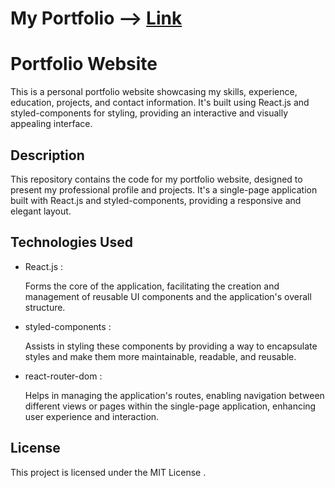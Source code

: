 # My Portfolio --> [Link](https://abhilaasha-portfolio.netlify.app/)


<!DOCTYPE html>
<html lang="en">
<head>
  <meta charset="UTF-8">
</head>
<body>

<h1> Portfolio Website </h1>

<p>This is a personal portfolio website showcasing my skills, experience, education, projects, and contact information. It's built using React.js and styled-components for styling, providing an interactive and visually appealing interface.</p>





<h2> Description  </h2>

<p>This repository contains the code for my portfolio website, designed to present my professional profile and projects. It's a single-page application built with React.js and styled-components, providing a responsive and elegant  layout.</p>






<h2>Technologies Used </h2>

<ul>
  <li> React.js : </li>
  <p> Forms the core of the application, facilitating the creation and management of reusable UI components and the application's overall structure.</p> 
  <li> styled-components : </li>
  <p> Assists in styling these components by providing a way to encapsulate styles and make them more maintainable, readable, and reusable.</p>
  <li> react-router-dom : </li>
  <p> Helps in managing the application's routes, enabling navigation between different views or pages within the single-page application, enhancing user experience and interaction.</p>
</ul>



<h2> License </h2>

<p>This project is licensed under the MIT License .</p>

</body>
</html>

